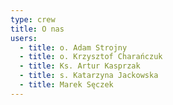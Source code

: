 ```yaml
---
type: crew
title: O nas
users:
  - title: o. Adam Strojny
  - title: o. Krzysztof Charańczuk
  - title: Ks. Artur Kasprzak
  - title: s. Katarzyna Jackowska
  - title: Marek Sęczek
---
```


